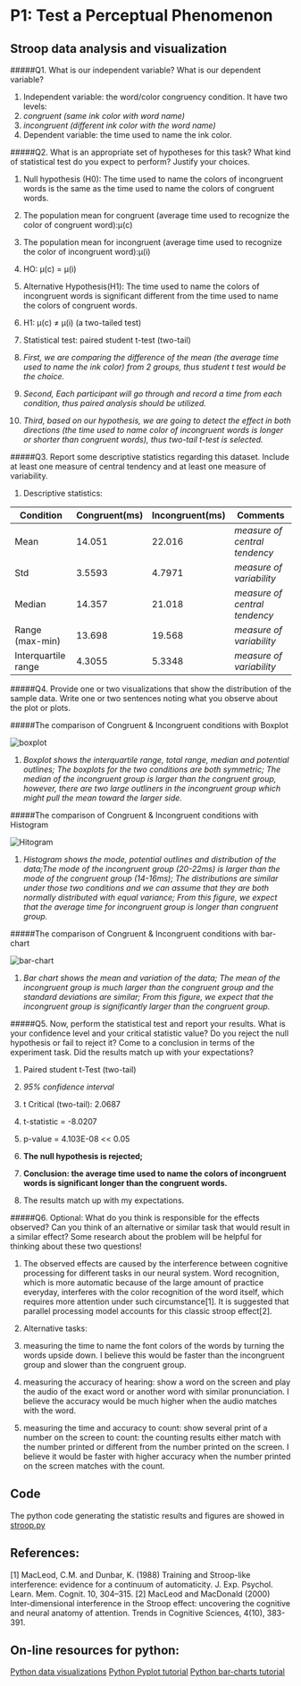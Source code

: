 # P1: Test a Perceptual Phenomenon

## Stroop data analysis and visualization

#####Q1. What is our independent variable? What is our dependent variable?

1. Independent variable: the word/color congruency condition. It have two levels:
  1. *congruent (same ink color with word name)*
  2. *incongruent (different ink color with the word name)*
2. Dependent variable: the time used to name the ink color.


#####Q2. What is an appropriate set of hypotheses for this task? What kind of statistical test do you expect to perform? Justify your choices.

1. Null hypothesis (H0): The time used to name the colors of incongruent words is the same as the time used to name the colors of congruent words.
  1. The population mean for congruent (average time used to recognize the color of congruent word):μ(c)
  2. The population mean for incongruent (average time used to recognize the color of incongruent word):μ(i)
  3. HO: μ(c) = μ(i)


2. Alternative Hypothesis(H1): The time used to name the colors of incongruent words is significant different from the time used to name the colors of congruent words.
  1. H1: μ(c) ≠ μ(i)  (a two-tailed test)


2. Statistical test: paired student t-test (two-tail)
  1. *First, we are comparing the difference of the mean (the average time used to name the ink color) from 2 groups, thus student t test would be the choice.*
  2. *Second, Each participant will go through and record a time from each condition, thus paired analysis should be utilized.*
  3. *Third, based on our hypothesis, we are going to detect the effect in both directions (the time used to name color of incongruent words is longer or shorter than congruent words), thus two-tail t-test is selected.*


#####Q3. Report some descriptive statistics regarding this dataset. Include at least one measure of central tendency and at least one measure of variability.

1. Descriptive statistics:


 | Condition           | Congruent(ms) | Incongruent(ms) | Comments                      |
 | ------------------- | ------------- | --------------- | ----------------------------- |
 | Mean                | 14.051        | 22.016          | *measure of central tendency* |
 | Std                 | 3.5593        | 4.7971          | *measure of variability*      |
 | Median              | 14.357        | 21.018          | *measure of central tendency* |
 | Range (max-min)     | 13.698        | 19.568          | *measure of variability*      |
 | Interquartile range | 4.3055        | 5.3348          | *measure of variability*      |



#####Q4. Provide one or two visualizations that show the distribution of the sample data. Write one or two sentences noting what you observe about the plot or plots.


#####The comparison of Congruent & Incongruent conditions with Boxplot




  ![boxplot](https://github.com/super-penguin/Udacity_Data_Analyst/blob/master/Test_Perceptual_Phenomenon/boxplot.png)
  1. *Boxplot shows the interquartile range, total range, median and potential outlines;  The boxplots for the two conditions are both symmetric; The median of the incongruent group is larger than the congruent group, however, there are two large outliners in the incongruent group which might pull the mean toward the larger side.*


#####The comparison of Congruent & Incongruent conditions with Histogram







  ![Hitogram](https://github.com/super-penguin/Udacity_Data_Analyst/blob/master/Test_Perceptual_Phenomenon/histogram.png)

  1. *Histogram shows the mode, potential outlines and distribution of the data;The mode of the incongruent group (20-22ms) is larger than the mode of the congruent group (14-16ms); The distributions are similar under those two conditions and we can assume that they are both normally distributed with equal variance; From this figure, we expect that the average time for incongruent group is longer than congruent group.*


#####The comparison of Congruent & Incongruent conditions with bar-chart





  ![bar-chart](https://github.com/super-penguin/Udacity_Data_Analyst/blob/master/Test_Perceptual_Phenomenon/bar_graph.png)
  1. *Bar chart shows the mean and variation of the data; The mean of the incongruent group is much larger than the congruent group and the standard deviations are similar; From this figure, we expect that the incongruent group is significantly larger than the congruent group.*


#####Q5. Now, perform the statistical test and report your results. What is your confidence level and your critical statistic value? Do you reject the null hypothesis or fail to reject it? Come to a conclusion in terms of the experiment task. Did the results match up with your expectations?

1. Paired student t-Test (two-tail)
  1. *95% confidence interval*
  2. t Critical (two-tail): 2.0687
  3. t-statistic = -8.0207
  4. p-value = 4.103E-08 << 0.05

2. **The null hypothesis is rejected;**
3. **Conclusion: the average time used to name the colors of incongruent words is significant longer than the congruent words.**

4. The results match up with my expectations.


#####Q6. Optional: What do you think is responsible for the effects observed? Can you think of an alternative or similar task that would result in a similar effect? Some research about the problem will be helpful for thinking about these two questions!

1. The observed effects are caused by the interference between cognitive processing for different tasks in our neural system. Word recognition, which is more automatic because of the large amount of practice everyday, interferes with the color recognition of the word itself, which requires more attention under such circumstance[1]. It is suggested that parallel processing model accounts for this classic stroop effect[2].

2. Alternative tasks:
  1. measuring the time to name the font colors of the words by turning the words upside down. I believe this would be faster than the incongruent group and slower than the congruent group.
  2. measuring the accuracy of hearing: show a word on the screen and play the audio of the exact word or another word with similar pronunciation. I believe the accuracy would be much higher when the audio matches with the word.  
  3. measuring the time and accuracy to count: show several print of a number on the screen to count: the counting results either match with the number printed or different from the number printed on the screen. I believe it would be faster with higher accuracy when the number printed on the screen matches with the count.

## Code
The python code generating the statistic results and figures are showed in [stroop.py](https://github.com/super-penguin/Udacity_Data_Analyst/blob/master/Test_Perceptual_Phenomenon/stroop.py)

## References:

[1] MacLeod, C.M. and Dunbar, K. (1988) Training and Stroop-like
interference: evidence for a continuum of automaticity. J. Exp. Psychol.
Learn. Mem. Cognit. 10, 304–315.
[2] MacLeod and MacDonald (2000) Inter-dimensional interference in the Stroop effect: uncovering the cognitive and neural anatomy of attention. Trends in Cognitive Sciences, 4(10), 383-391.

## On-line resources for python:
[Python data visualizations](http://www.randalolson.com/2014/06/28/how-to-make-beautiful-data-visualizations-in-python-with-matplotlib/)
[Python Pyplot tutorial](http://matplotlib.org/users/pyplot_tutorial.html)
[Python bar-charts tutorial](https://plot.ly/python/bar-charts/)
